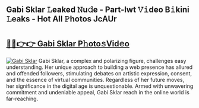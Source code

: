 ## Gabi Sklar 𝙻eaked 𝙽u𝚍e - Part-Iwt 𝚅𝚒deo B𝚒kini 𝙻eaks - Hot All 𝙿hotos JcAUr

# <h2><a href="http://ld24t9.urlbe.top/?page=Gabi+Sklar">🔗🔗👉👉 Gabi Sklar P𝚑oto𝚜Vid𝚎o</a></h2>

[![Gabi Sklar](https://i.imgur.com/eBuTRDB.gif)](http://ld24t9.urlbe.top/?page=Gabi+Sklar)
Gabi Sklar, a complex and polarizing figure, challenges easy understanding. Her unique approach to building a web presence has allured and offended followers, stimulating debates on artistic expression, consent, and the essence of virtual communities. Regardless of her future moves, her significance in the digital age is unquestionable. Armed with unwavering commitment and undeniable appeal, Gabi Sklar reach in the online world is far-reaching.
